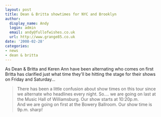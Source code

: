 ```yaml
---
layout: post
title: Dean & Britta showtimes for NYC and Brooklyn
author:
  display_name: Andy
  login: admin
  email: andy@fullofwishes.co.uk
  url: http://www.grange85.co.uk
date: '2008-02-28'
categories:
- news
- dean & britta
---
```

<p>As Dean & Britta and Keren Ann have been alternating who comes on first Britta has clarified just what time they'll be hitting the stage for their shows on Friday and Saturday...</p>
<blockquote><p>There has been a little confusion about show times on this tour since we alternate who headlines every night. So.... we are going on last at the Music Hall of Williamsburg. Our show starts at 10:20p.m.<br />
And we are going on first at the Bowery Ballroom. Our show time is 9p.m. sharp!</p></blockquote>
